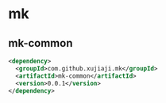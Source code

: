 # mk

## mk-common

``` xml
<dependency>
  <groupId>com.github.xujiaji.mk</groupId>
  <artifactId>mk-common</artifactId>
  <version>0.0.1</version>
</dependency>
```